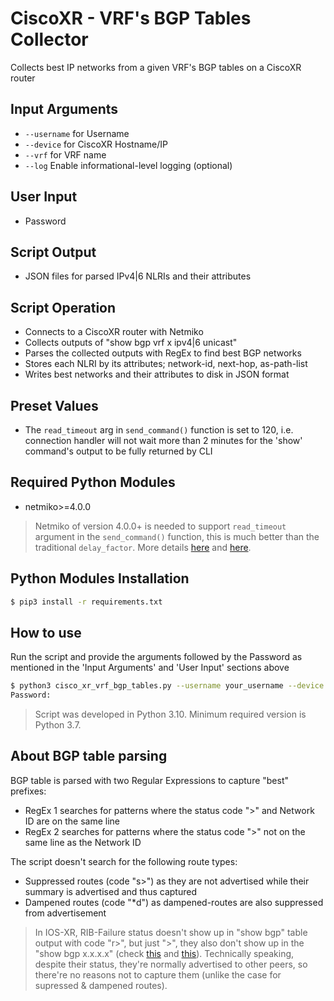 # CiscoXR - VRF's BGP Tables Collector

Collects best IP networks from a given VRF's BGP tables on a CiscoXR router

## Input Arguments

- `--username` for Username
- `--device` for CiscoXR Hostname/IP
- `--vrf` for VRF name
- `--log` Enable informational-level logging (optional)

## User Input

- Password

## Script Output

- JSON files for parsed IPv4|6 NLRIs and their attributes

## Script Operation

- Connects to a CiscoXR router with Netmiko
- Collects outputs of "show bgp vrf x ipv4|6 unicast"
- Parses the collected outputs with RegEx to find best BGP networks
- Stores each NLRI by its attributes; network-id, next-hop, as-path-list
- Writes best networks and their attributes to disk in JSON format

## Preset Values

- The `read_timeout` arg in `send_command()` function is set to 120, i.e. connection handler will not wait more than 2 minutes for the 'show' command's output to be fully returned by CLI

## Required Python Modules

- netmiko>=4.0.0

> Netmiko of version 4.0.0+ is needed to support `read_timeout` argument in the `send_command()` function, this is much better than the traditional `delay_factor`. More details [here](https://github.com/ktbyers/netmiko/discussions/2302) and [here](https://github.com/ktbyers/netmiko/releases/tag/v4.0.0).

## Python Modules Installation

```bash
$ pip3 install -r requirements.txt
```

## How to use

Run the script and provide the arguments followed by the Password as mentioned in the 'Input Arguments' and 'User Input' sections above

```bash
$ python3 cisco_xr_vrf_bgp_tables.py --username your_username --device hostname_or_ip --vrf vrf_name [--log]
Password:
```

> Script was developed in Python 3.10. Minimum required version is Python 3.7.

## About BGP table parsing

BGP table is parsed with two Regular Expressions to capture "best" prefixes:

- RegEx 1 searches for patterns where the status code ">" and Network ID are on the same line
- RegEx 2 searches for patterns where the status code ">" not on the same line as the Network ID

The script doesn't search for the following route types:

- Suppressed routes (code "s>") as they are not advertised while their summary is advertised and thus captured
- Dampened routes (code "\*d") as dampened-routes are also suppressed from advertisement

> In IOS-XR, RIB-Failure status doesn't show up in "show bgp" table output with code "r>", but just ">", they also don't show up in the "show bgp x.x.x.x" (check [this](https://learningnetwork.cisco.com/s/question/0D53i00000gAparCAC/does-iosxr-show-ribfailure) and [this](https://community.cisco.com/t5/xr-os-and-platforms/xr-command-for-rib-failure/td-p/2835851)). Technically speaking, despite their status, they're normally advertised to other peers, so there're no reasons not to capture them (unlike the case for supressed & dampened routes).
